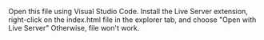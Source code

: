 Open this file using Visual Studio Code. Install the Live Server extension, right-click on the index.html file in the explorer tab, and choose "Open with Live Server"
Otherwise, file won't work.
